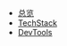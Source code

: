 - [总览](/_workspace/)
- [TechStack](/_workspace/docs/TechStack)
- [DevTools](/_workspace/docs/Devtools)
